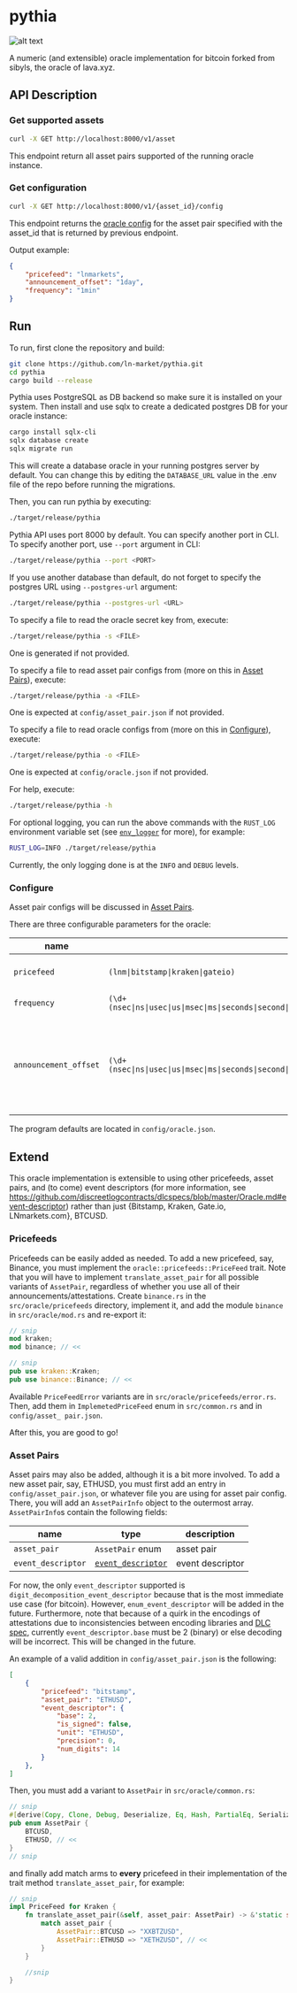 # pythia

![alt text](https://upload.wikimedia.org/wikipedia/commons/thumb/3/3d/Eug%C3%A8ne_Delacroix_-_Lycurgus_Consulting_the_Pythia_-_Google_Art_Project.jpg/2560px-Eug%C3%A8ne_Delacroix_-_Lycurgus_Consulting_the_Pythia_-_Google_Art_Project.jpg)

A numeric (and extensible) oracle implementation for bitcoin forked from sibyls, the oracle of lava.xyz.

## API Description

### Get supported assets

```sh
curl -X GET http://localhost:8000/v1/asset
```

This endpoint return all asset pairs supported of the running oracle instance.

### Get configuration

```sh
curl -X GET http://localhost:8000/v1/{asset_id}/config
```

This endpoint returns the [oracle config](#configure) for the asset pair specified with the asset_id that is returned by previous endpoint.

Output example:

```json
{
    "pricefeed": "lnmarkets",
    "announcement_offset": "1day",
    "frequency": "1min"
}
```

## Run

To run, first clone the repository and build:

```sh
git clone https://github.com/ln-market/pythia.git
cd pythia
cargo build --release
```

Pythia uses PostgreSQL as DB backend so make sure it is installed on your system. Then install and use sqlx to create a dedicated postgres DB for your oracle instance:

```sh
cargo install sqlx-cli
sqlx database create
sqlx migrate run
```

This will create a database oracle in your running postgres server by default. You can change this by editing the `DATABASE_URL` value in the .env file of the repo before running the migrations.

Then, you can run pythia by executing:

```sh
./target/release/pythia
```
Pythia API uses port 8000 by default. You can specify another port in CLI. To specify another port, use `--port` argument in CLI:

```sh
./target/release/pythia --port <PORT>
```

If you use another database than default, do not forget to specify the postgres URL using `--postgres-url` argument:

```sh
./target/release/pythia --postgres-url <URL>
```

To specify a file to read the oracle secret key from, execute:

```sh
./target/release/pythia -s <FILE>
```

One is generated if not provided.

To specify a file to read asset pair configs from (more on this in [Asset Pairs](#asset-pairs)), execute:

```sh
./target/release/pythia -a <FILE>
```

One is expected at `config/asset_pair.json` if not provided.

To specify a file to read oracle configs from (more on this in [Configure](#configure)), execute:

```sh
./target/release/pythia -o <FILE>
```

One is expected at `config/oracle.json` if not provided.

For help, execute:

```sh
./target/release/pythia -h
```

For optional logging, you can run the above commands with the `RUST_LOG` environment variable set (see [`env_logger`](https://docs.rs/env_logger/0.9.0/env_logger/) for more), for example:

```sh
RUST_LOG=INFO ./target/release/pythia
```

Currently, the only logging done is at the `INFO` and `DEBUG` levels.

### Configure

Asset pair configs will be discussed in [Asset Pairs](#asset-pairs).

There are three configurable parameters for the oracle:

| name                  | type                                                                                                                                                                         | description                                                                                                           |
|-----------------------|------------------------------------------------------------------------------------------------------------------------------------------------------------------------------|-----------------------------------------------------------------------------------------------------------------------|
| `pricefeed`           | `(lnm\|bitstamp\|kraken\|gateio)`                                                                                                                                                | Source of the stream of price to attest                                                                               |
| `frequency`           | `(\d+(nsec\|ns\|usec\|us\|msec\|ms\|seconds\|second\|sec\|s\|minutes\|minute\|min\|m\|hours\|hour\|hr\|h\|days\|day\|d\|weeks\|week\|w\|months\|month\|M\|years\|year\|y))+` | frequency of attestation                                                                                              |
| `announcement_offset` | `(\d+(nsec\|ns\|usec\|us\|msec\|ms\|seconds\|second\|sec\|s\|minutes\|minute\|min\|m\|hours\|hour\|hr\|h\|days\|day\|d\|weeks\|week\|w\|months\|month\|M\|years\|year\|y))+` | offset from attestation for announcement, e.g. with an offset of `5h` announcements happen at `attestation_time - 5h` |

The program defaults are located in `config/oracle.json`.

## Extend

This oracle implementation is extensible to using other pricefeeds, asset pairs, and (to come) event descriptors (for more information, see https://github.com/discreetlogcontracts/dlcspecs/blob/master/Oracle.md#event-descriptor) rather than just {Bitstamp, Kraken, Gate.io, LNmarkets.com}, BTCUSD.

### Pricefeeds

Pricefeeds can be easily added as needed. To add a new pricefeed, say, Binance, you must implement the `oracle::pricefeeds::PriceFeed` trait. Note that you will have to implement `translate_asset_pair` for all possible variants of `AssetPair`, regardless of whether you use all of their announcements/attestations. Create `binance.rs` in the `src/oracle/pricefeeds` directory, implement it, and add the module `binance` in `src/oracle/mod.rs` and re-export it:

```rust
// snip
mod kraken;
mod binance; // <<

// snip
pub use kraken::Kraken;
pub use binance::Binance; // <<
```

Available `PriceFeedError` variants are in `src/oracle/pricefeeds/error.rs`. Then, add them in `ImplemetedPriceFeed` enum in `src/common.rs` and in `config/asset_ pair.json`.

After this, you are good to go!

### Asset Pairs

Asset pairs may also be added, although it is a bit more involved. To add a new asset pair, say, ETHUSD, you must first add an entry in `config/asset_pair.json`, or whatever file you are using for asset pair config. There, you will add an `AssetPairInfo` object to the outermost array. `AssetPairInfo`s contain the following fields:

| name               | type                                                                                                                      | description      |
|--------------------|---------------------------------------------------------------------------------------------------------------------------|------------------|
| `asset_pair`       | `AssetPair` enum                                                                                                          | asset pair       |
| `event_descriptor` | [`event_descriptor`](https://github.com/discreetlogcontracts/dlcspecs/blob/master/Oracle.md#event-descriptor) | event descriptor |

For now, the only `event_descriptor` supported is `digit_decomposition_event_descriptor` because that is the most immediate use case (for bitcoin). However, `enum_event_descriptor` will be added in the future. Furthermore, note that because of a quirk in the encodings of attestations due to inconsistencies between encoding libraries and [DLC spec](https://github.com/discreetlogcontracts/dlcspecs/blob/master/Messaging.md), currently `event_descriptor.base` must be 2 (binary) or else decoding will be incorrect. This will be changed in the future.

An example of a valid addition in `config/asset_pair.json` is the following:

```json
[
    {
        "pricefeed": "bitstamp",
        "asset_pair": "ETHUSD",
        "event_descriptor": {
            "base": 2,
            "is_signed": false,
            "unit": "ETHUSD",
            "precision": 0,
            "num_digits": 14
        }
    },
]
```

Then, you must add a variant to `AssetPair` in `src/oracle/common.rs`:

```rust
// snip
#[derive(Copy, Clone, Debug, Deserialize, Eq, Hash, PartialEq, Serialize)]
pub enum AssetPair {
    BTCUSD,
    ETHUSD, // <<
}
// snip
```

and finally add match arms to **every** pricefeed in their implementation of the trait method `translate_asset_pair`, for example:

```rust
// snip
impl PriceFeed for Kraken {
    fn translate_asset_pair(&self, asset_pair: AssetPair) -> &'static str {
        match asset_pair {
            AssetPair::BTCUSD => "XXBTZUSD",
            AssetPair::ETHUSD => "XETHZUSD", // <<
        }
    }

    //snip
}
```
